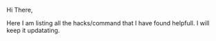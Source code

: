 Hi There,

Here I am listing all the hacks/command that I have found helpfull. I will keep it updatating.
